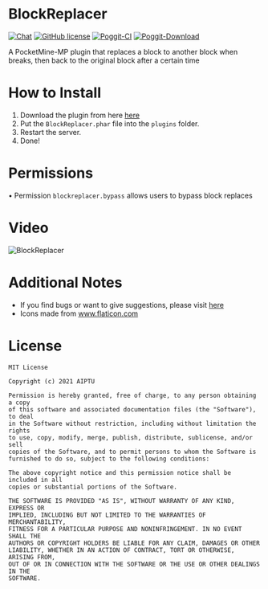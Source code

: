 # BlockReplacer
[![Chat](https://img.shields.io/badge/chat-on%20discord-7289da.svg)](https://discord.gg/EggNF9hvGv)
[![GitHub license](https://img.shields.io/github/license/AIPTU/BlockReplacer.svg)](https://github.com/AIPTU/BlockReplacer/blob/master/LICENSE)
[![Poggit-CI](https://poggit.pmmp.io/ci.shield/AIPTU/BlockReplacer/BlockReplacer)](https://poggit.pmmp.io/ci/AIPTU/BlockReplacer/BlockReplacer)
[![Poggit-Download](https://poggit.pmmp.io/shield.dl/BlockReplacer)](https://poggit.pmmp.io/p/BlockReplacer)

A PocketMine-MP plugin that replaces a block to another block when breaks, then back to the original block after a certain time

# How to Install

1. Download the plugin from here [here](https://poggit.pmmp.io/p/BlockReplacer)
2. Put the `BlockReplacer.phar` file into the `plugins` folder.
3. Restart the server.
4. Done!

# Permissions

• Permission `blockreplacer.bypass` allows users to bypass block replaces

# Video

![BlockReplacer](https://github.com/AIPTU/BlockReplacer/blob/master/video.gif)

# Additional Notes

- If you find bugs or want to give suggestions, please visit [here](https://github.com/AIPTU/BlockReplacer/issues)
- <div>Icons made from <a href="https://www.flaticon.com/" title="Flaticon">www.flaticon.com</a></div>

# License

```
MIT License

Copyright (c) 2021 AIPTU

Permission is hereby granted, free of charge, to any person obtaining a copy
of this software and associated documentation files (the "Software"), to deal
in the Software without restriction, including without limitation the rights
to use, copy, modify, merge, publish, distribute, sublicense, and/or sell
copies of the Software, and to permit persons to whom the Software is
furnished to do so, subject to the following conditions:

The above copyright notice and this permission notice shall be included in all
copies or substantial portions of the Software.

THE SOFTWARE IS PROVIDED "AS IS", WITHOUT WARRANTY OF ANY KIND, EXPRESS OR
IMPLIED, INCLUDING BUT NOT LIMITED TO THE WARRANTIES OF MERCHANTABILITY,
FITNESS FOR A PARTICULAR PURPOSE AND NONINFRINGEMENT. IN NO EVENT SHALL THE
AUTHORS OR COPYRIGHT HOLDERS BE LIABLE FOR ANY CLAIM, DAMAGES OR OTHER
LIABILITY, WHETHER IN AN ACTION OF CONTRACT, TORT OR OTHERWISE, ARISING FROM,
OUT OF OR IN CONNECTION WITH THE SOFTWARE OR THE USE OR OTHER DEALINGS IN THE
SOFTWARE.
```
